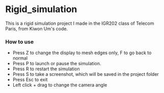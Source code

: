 # Rigid_simulation

This is a rigid simulation project I made in the IGR202 class of Telecom Paris, from Kiwon Um's code.

### How to use

- Press Z to change the display to mesh edges only, F to go back to normal
- Press P to launch or pause the simulation.
- Press R to restart the simulation
- Press S to take a screenshot, which will be saved in the project folder
- Press Esc to exit
- Left click + drag to change the camera angle
